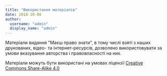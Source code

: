 ```yaml
---
title: "Використання матеріалів"
date: 2018-10-08
author: 
  username: "admin"
  display_name: "admin"
---
```


Матеріали видання "Маєш право знати", в тому числі взяті з наших друкованих, відео- та інтернет-ресурсів, дозволено використовувати за умови вказування авторства і правовласності на них.

Матеріали можуть бути використані на умовах ліцензії [Creative Commons Share-Alike 4.0](https://creativecommons.org/licenses/by-sa/4.0/deed.uk)
